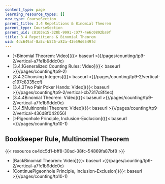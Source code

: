 ```yaml
---
content_type: page
learning_resource_types: []
ocw_type: CourseSection
parent_title: 3.4 Repetitions & Binomial Theorem
parent_type: CourseSection
parent_uid: c8103e15-328b-9991-c077-4e6c0892ba9f
title: 3.4 Repetitions & Binomial Theorem
uid: 4dc649af-8a5c-b525-a82a-43e59d6549fd
---
```


*   [\<Binomial Theorem: Video]({{< baseurl >}}/pages/counting/tp9-2/vertical-a7fe1b9ddc0c)
*   [3.4.1Generalized Counting Rules: Video]({{< baseurl >}}/pages/counting/tp9-2)
*   [3.4.2Choosing Integers]({{< baseurl >}}/pages/counting/tp9-2/vertical-c197c8335ccf)
*   [3.4.3Two Pair Poker Hands: Video]({{< baseurl >}}/pages/counting/tp9-2/vertical-cb7317c8f4ec)
*   [3.4.4Binomial Theorem: Video]({{< baseurl >}}/pages/counting/tp9-2/vertical-a7fe1b9ddc0c)
*   [3.4.5Multinomial Theorem: Video]({{< baseurl >}}/pages/counting/tp9-2/vertical-436d8f042056)
*   [\>Pigeonhole Principle, Inclusion-Exclusion]({{< baseurl >}}/pages/counting/tp10-1)

Bookkeeper Rule, Multinomial Theorem
------------------------------------

{{< resource ce4dc5d1-bff8-30ad-38fc-54869fa87bf8 >}}

*   [BackBinomial Theorem: Video]({{< baseurl >}}/pages/counting/tp9-2/vertical-a7fe1b9ddc0c)
*   [ContinuePigeonhole Principle, Inclusion-Exclusion]({{< baseurl >}}/pages/counting/tp10-1)